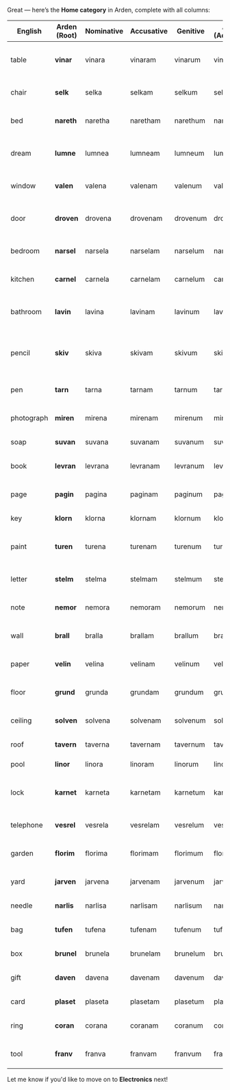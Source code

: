 Great — here’s the **Home category** in Arden, complete with all columns:

| English | Arden (Root) | Nominative | Accusative | Genitive | Arden (Adjective) | Arden (Noun) | Notes / Etymology |
| ----- | ----- | ----- | ----- | ----- | ----- | ----- | ----- |
| table | **vinar** | vinara | vinaram | vinarum | vinarel | vinar | Rooted in *vino* (spread) \+ solid object suffix |
| chair | **selk** | selka | selkam | selkum | selkel | selk | Compact and sturdy sounding |
| bed | **nareth** | naretha | naretham | narethum | narethel | nareth | Soft and restful, derived from “nest” |
| dream | **lumne** | lumnea | lumneam | lumneum | lumnel | lumne | From “lumen” (light) \+ “oneiros” (dream) |
| window | **valen** | valena | valenam | valenum | valenel | valen | Light-passing opening; from *vale* (open) |
| door | **droven** | drovena | drovenam | drovenum | drovenel | droven | Related to "threshold"; controlled opening |
| bedroom | **narsel** | narsela | narselam | narselum | narselal | narsel | Compound of *nareth* (bed) and *sel* (room) |
| kitchen | **carnel** | carnela | carnelam | carnelum | carnelal | carnel | From *cook* \+ *chamber* root fusion |
| bathroom | **lavin** | lavina | lavinam | lavinum | lavinel | lavin | From “lavare” (to wash) \+ enclosed space |
| pencil | **skiv** | skiva | skivam | skivum | skivel | skiv | Sharpened writing implement, short and pointy |
| pen | **tarn** | tarna | tarnam | tarnum | tarnel | tarn | Smooth and traditional writing root |
| photograph | **miren** | mirena | mirenam | mirenum | mirenel | miren | From *mirror* \+ *memory*; visual record |
| soap | **suvan** | suvana | suvanam | suvanum | suvanel | suvan | Cleansing and foamy tone |
| book | **levran** | levrana | levranam | levranum | levranel | levran | From *levir* (read) \+ archive suffix |
| page | **pagin** | pagina | paginam | paginum | paginel | pagin | Echoes “page” while matching noun form |
| key | **klorn** | klorna | klornam | klornum | klornel | klorn | Sharp unlocking root |
| paint | **turen** | turena | turenam | turenum | turenel | turen | Artistic application; from *tint* \+ motion |
| letter | **stelm** | stelma | stelmam | stelmum | stelmel | stelm | Communication unit, formal-sounding |
| note | **nemor** | nemora | nemoram | nemorum | nemorel | nemor | Short message; soft and informational |
| wall | **brall** | bralla | brallam | brallum | brallel | brall | Strong consonants for structure |
| paper | **velin** | velina | velinam | velinum | velinel | velin | Light and flexible material |
| floor | **grund** | grunda | grundam | grundum | grundel | grund | From *ground*, weighty and stable |
| ceiling | **solven** | solvena | solvenam | solvenum | solvenel | solven | “Overhead cover”; derived from *sol* (sun) |
| roof | **tavern** | taverna | tavernam | tavernum | tavernel | tavern | Covering term, shelter tone |
| pool | **linor** | linora | linoram | linorum | linorel | linor | Calm, reflective water space |
| lock | **karnet** | karneta | karnetam | karnetum | karnetel | karnet | Secure device; *kar* (close) \+ *net* (mechanism) |
| telephone | **vesrel** | vesrela | vesrelam | vesrelum | vesrelel | vesrel | From *voice* \+ *reach* root fusion |
| garden | **florim** | florima | florimam | florimum | florimel | florim | Flower \+ realm, natural harmony |
| yard | **jarven** | jarvena | jarvenam | jarvenum | jarvenel | jarven | Open space, shared with “field” tone |
| needle | **narlis** | narlisa | narlisam | narlisum | narlisel | narlis | Sharp, precise tool |
| bag | **tufen** | tufena | tufenam | tufenum | tufenel | tufen | Flexible container, rounded form |
| box | **brunel** | brunela | brunelam | brunelum | brunelel | brunel | Square, compact sound |
| gift | **daven** | davena | davenam | davenum | davenel | daven | Rooted in *give*, soft and meaningful |
| card | **plaset** | plaseta | plasetam | plasetum | plasetel | plaset | Flat, versatile, communicative |
| ring | **coran** | corana | coranam | coranum | coranel | coran | From *circle* \+ *ornament* blend |
| tool | **franv** | franva | franvam | franvum | franvel | franv | Practical root with strong consonants |

Let me know if you'd like to move on to **Electronics** next\!

